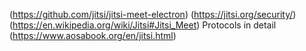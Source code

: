 (https://github.com/jitsi/jitsi-meet-electron)
(https://jitsi.org/security/)
(https://en.wikipedia.org/wiki/Jitsi#Jitsi_Meet)
Protocols in detail (https://www.aosabook.org/en/jitsi.html)
